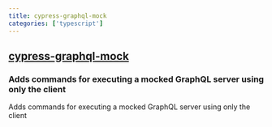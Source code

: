 ```yaml
---
title: cypress-graphql-mock
categories: ['typescript']
---
```

## [cypress-graphql-mock](https://github.com/tgriesser/cypress-graphql-mock)

### Adds commands for executing a mocked GraphQL server using only the client


Adds commands for executing a mocked GraphQL server using only the client
